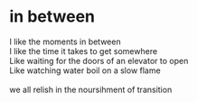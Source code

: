 # in between

I like the moments in between</br>
I like the time it takes to get somewhere</br>
Like waiting for the doors of an elevator to open</br>
Like watching water boil on a slow flame</br>
</br>
we all relish in the noursihment of transition
